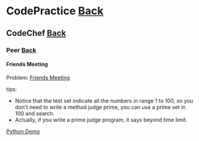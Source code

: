 # CodePractice [Back](https://blog.fish-404.icu/CodePractice/)

## CodeChef [Back](https://blog.fish-404.icu/CodePractice/CodeChef/)

### Peer [Back](https://blog.fish-404.icu/CodePractice/CodeChef/Peer/)

#### Friends Meeting

Problem: [Friends Meeting](https://www.codechef.com/problems/T22)

tips:
* Notice that the test set indicate all the numbers in range 1 to 100, so you don't need to write a method judge prime, you can use a prime set in 100 and search.
* Actually, if you write a prime judge program, it says beyond time limit.

[Python Demo](https://github.com/fish-404/CodePractice/tree/main/CodeChef/Friends%20Meeting)
